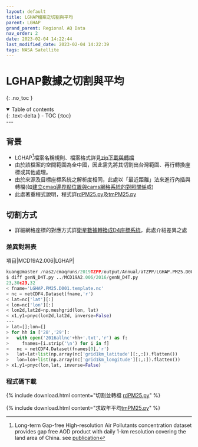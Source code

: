 ```yaml
---
layout: default
title: LGHAP檔案之切割與平均
parent: LGHAP
grand_parent: Regional AQ Data
nav_order: 2
date: 2023-02-04 14:22:44
last_modified_date: 2023-02-04 14:22:39
tags: NASA Satellite
---
```


# LGHAP數據之切割與平均
{: .no_toc }

<details open markdown="block">
  <summary>
    Table of contents
  </summary>
  {: .text-delta }
- TOC
{:toc}
</details>
---

## 背景

- LGHAP[^1]檔案名稱規則、檔案格式詳見[zip下載與轉檔](1.get_zip.md)
- 由於該檔案的空間範圍為全中國，因此需先將其切割出台灣範圍、再行轉換座標或其他處理。
- 由於來源及目標座標系統之解析度相同，此處以「最近距離」法來進行內插與轉檔(如[建立cmaq邊界點位置與cams網格系統的對照關係](../../GAQuality/ECMWF_CAMS/3.CAMS_bc.md#建立cmaq邊界點位置與cams網格系統的對照關係bconingrbpy)或[](../../GAQuality/NASA_MCD19A2.006/2.genN_D4T.md))
- 此處著重程式說明，程式詳[rdPM25.py][rdPM25.py]及[tmPM25.py][tmPM25.py]

## 切割方式

- 詳細網格座標的對應方式詳[衛星數據轉換成D4座標系統](../../GAQuality/NASA_MCD19A2.006/2.genN_D4T.md)，此處介紹差異之處

### 差異對照表

項目|MCD19A2.006|LGHAP|


```python
kuang@master /nas2/cmaqruns/2019TZPP/output/Annual/aTZPP/LGHAP.PM25.D001
$ diff genN_D4T.py ../MCD19A2.006/2016/genN_D4T.py
23,30c23,32
< fname='LGHAP.PM25.D001.template.nc'
< nc = netCDF4.Dataset(fname,'r')
< lat=nc['lat'][:]
< lon=nc['lon'][:]
< lon2d,lat2d=np.meshgrid(lon, lat)
< x1,y1=pnyc(lon2d,lat2d, inverse=False)
---
> lat=[];lon=[]
> for hh in ['28','29']:
>   with open('2016allnc'+hh+'.txt','r') as f:
>     fnames=[i.strip('\n') for i in f]
>   nc = netCDF4.Dataset(fnames[0],'r')
>   lat=lat+list(np.array(nc['grid1km_latitude'][:,:]).flatten())
>   lon=lon+list(np.array(nc['grid1km_longitude'][:,:]).flatten())
> x1,y1=pnyc(lon,lat, inverse=False)
```

### 程式碼下載

{% include download.html content="切割並轉檔
[rdPM25.py][rdPM25.py]" %}

{% include download.html content="求取年平均[tmPM25.py][tmPM25.py]" %}

[^1]: Long-term Gap-free High-resolution Air Pollutants concentration dataset provides gap free AOD product with daily 1-km resolution covering the land area of China. see [publication][Bao]

[Bao]: https://doi.org/10.5194/essd-14-907-2022 "Bai, Kaixu, Ke Li, Mingliang Ma, Kaitao Li, Zhengqiang Li, Jianping Guo, Ni-Bin Chang, Zhuo Tan and Di Han. LGHAP: The Long-Term Gap-Free High-Resolution Air Pollutant Concentration Dataset, Derived via Tensor-Flow-Based Multimodal Data Fusion. Earth System Science Data 14, no. 2, 2022/2/24: 907–27."
[rdPM25.py]: https://github.com/sinotec2/Focus-on-Air-Quality/blob/main/AQana/GAQuality/LGHAP/rd_PM25.py "LGHAP數據中PM2.5切割並轉檔"
[tmPM25.py]: https://github.com/sinotec2/Focus-on-Air-Quality/blob/main/AQana/GAQuality/LGHAP/tmPM25.py "求取LGHAP數據中PM2.5年平均程式"